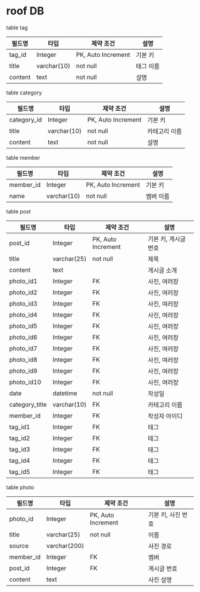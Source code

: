 # roof DB





table tag

| 필드명  | 타입        | 제약 조건          | 설명      |
| ------- | ----------- | ------------------ | --------- |
| tag_id  | Integer     | PK, Auto Increment | 기본 키   |
| title   | varchar(10) | not null           | 태그 이름 |
| content | text        | not null           | 설명      |



table category

| 필드명      | 타입        | 제약 조건          | 설명          |
| ----------- | ----------- | ------------------ | ------------- |
| category_id | Integer     | PK, Auto Increment | 기본 키       |
| title       | varchar(10) | not null           | 카테고리 이름 |
| content     | text        | not null           | 설명          |



table member

| 필드명    | 타입        | 제약 조건          | 설명      |
| --------- | ----------- | ------------------ | --------- |
| member_id | Integer     | PK, Auto Increment | 기본 키   |
| name      | varchar(10) | not null           | 멤버 이름 |



table post

| 필드명         | 타입        | 제약 조건          | 설명                 |
| -------------- | ----------- | ------------------ | -------------------- |
| post_id        | Integer     | PK, Auto Increment | 기본 키, 게시글 번호 |
| title          | varchar(25) | not null           | 제목                 |
| content        | text        |                    | 게시글 소개          |
| photo_id1      | Integer     | FK                 | 사진, 여러장         |
| photo_id2      | Integer     | FK                 | 사진, 여러장         |
| photo_id3      | Integer     | FK                 | 사진, 여러장         |
| photo_id4      | Integer     | FK                 | 사진, 여러장         |
| photo_id5      | Integer     | FK                 | 사진, 여러장         |
| photo_id6      | Integer     | FK                 | 사진, 여러장         |
| photo_id7      | Integer     | FK                 | 사진, 여러장         |
| photo_id8      | Integer     | FK                 | 사진, 여러장         |
| photo_id9      | Integer     | FK                 | 사진, 여러장         |
| photo_id10     | Integer     | FK                 | 사진, 여러장         |
| date           | datetime    | not null           | 작성일               |
| category_title | varchar(10) | FK                 | 카테고리 이름        |
| member_id      | Integer     | FK                 | 작성자 아이디        |
| tag_id1        | Integer     | FK                 | 태그                 |
| tag_id2        | Integer     | FK                 | 태그                 |
| tag_id3        | Integer     | FK                 | 태그                 |
| tag_id4        | Integer     | FK                 | 태그                 |
| tag_id5        | Integer     | FK                 | 태그                 |



table photo

| 필드명    | 타입         | 제약 조건          | 설명               |
| --------- | ------------ | ------------------ | ------------------ |
| photo_id  | Integer      | PK, Auto Increment | 기본 키, 사진 번호 |
| title     | varchar(25)  | not null           | 이름               |
| source    | varchar(200) |                    | 사진 경로          |
| member_id | Integer      | FK                 | 멤버               |
| post_id   | Integer      | FK                 | 게시글 번호        |
| content   | text         |                    | 사진 설명          |



